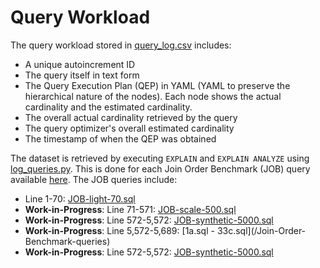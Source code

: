 # Query Workload

The query workload stored in [query_log.csv](/query-workload/query_log.csv) includes:

- A unique autoincrement ID
- The query itself in text form
- The Query Execution Plan (QEP) in YAML (YAML to preserve the hierarchical nature of the nodes). Each node shows the actual cardinality and the estimated cardinality.
- The overall actual cardinality retrieved by the query
- The query optimizer's overall estimated cardinality
- The timestamp of when the QEP was obtained

The dataset is retrieved by executing ```EXPLAIN``` and ```EXPLAIN ANALYZE``` using [log_queries.py](/query-workload/log_queries.py). This is done for each Join Order Benchmark (JOB) query available [here](/Join-Order-Benchmark-queries/). The JOB queries include:

- Line 1-70: [JOB-light-70.sql](/Join-Order-Benchmark-queries/JOB-light-70.sql)
- **Work-in-Progress**: Line 71-571: [JOB-scale-500.sql](/Join-Order-Benchmark-queries/JOB-scale-500.sql)
- **Work-in-Progress**: Line 572-5,572: [JOB-synthetic-5000.sql](/Join-Order-Benchmark-queries\JOB-synthetic-5000.sql)
- **Work-in-Progress**: Line 5,572-5,689: [1a.sql - 33c.sql](/Join-Order-Benchmark-queries\)
- **Work-in-Progress**: Line 572-5,572: [JOB-synthetic-5000.sql](/Join-Order-Benchmark-queries\JOB-synthetic-5000.sql)

